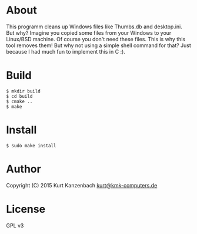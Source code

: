 # About #

This programm cleans up Windows files like Thumbs.db and desktop.ini. But why?
Imagine you copied some files from your Windows to your Linux/BSD machine. Of
course you don't need these files. This is why this tool removes them! But why
not using a simple shell command for that? Just because I had much fun to
implement this in C :).

# Build #

    $ mkdir build
    $ cd build
    $ cmake ..
    $ make

# Install #

    $ sudo make install

# Author #

Copyright (C) 2015 Kurt Kanzenbach <kurt@kmk-computers.de>

# License #

GPL v3
